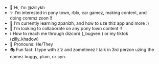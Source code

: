- 👋 Hi, I’m @zillykh
- ✨ I’m interested in pony town, rblx, car gamez, making content, and doing commz zoon !!
- 🌱 I’m currently learning zpanizh, and how to uze thiz app and more :)
- 💞️ I’m looking to collaborate on any pony town content !!
- 📞 How to reach me through dizcord (_bugven.) or my tiktok (zilly_khadow)
- 🧶 Pronouns: He/They
- 🎭 Fun fact: I type with z'z and zometimez I talk in 3rd perzon uzing the namez
buggy, plum, or cyn.

<!---
zillykh/zillykh is a ✨ special ✨ repository because its `README.md` (this file) appears on your GitHub profile.
You can click the Preview link to take a look at your changes.
--->
